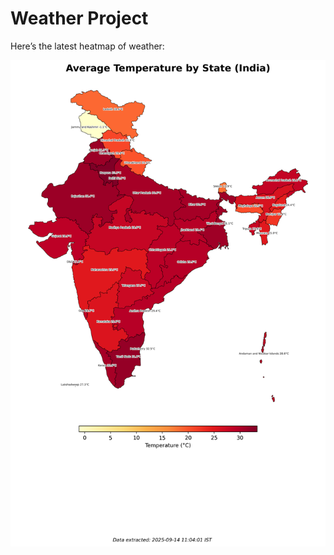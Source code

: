 # Weather Project

Here’s the latest heatmap of weather:

![India Heatmap](docs/assets/india_heatmap.png?v=C653CB)
